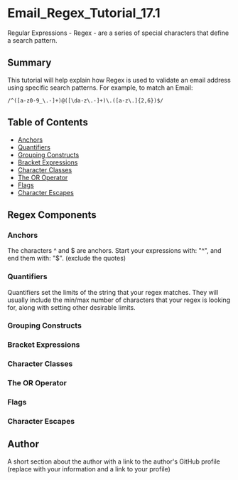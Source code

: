 # Email_Regex_Tutorial_17.1

Regular Expressions - Regex - are a series of special characters that define a search pattern.

## Summary

This tutorial will help explain how Regex is used to validate an email address using specific search patterns. For example, to match an Email: 
```
/^([a-z0-9_\.-]+)@([\da-z\.-]+)\.([a-z\.]{2,6})$/
```

## Table of Contents

- [Anchors](#anchors)
- [Quantifiers](#quantifiers)
- [Grouping Constructs](#grouping-constructs)
- [Bracket Expressions](#bracket-expressions)
- [Character Classes](#character-classes)
- [The OR Operator](#the-or-operator)
- [Flags](#flags)
- [Character Escapes](#character-escapes)

## Regex Components

### Anchors
The characters ^ and \$ are anchors. Start your expressions with: "^", and end them with: "$". (exclude the quotes) 

### Quantifiers
Quantifiers set the limits of the string that your regex matches. They will usually include the min/max number of characters that your regex is looking for, along with setting other desirable limits.

### Grouping Constructs

### Bracket Expressions

### Character Classes

### The OR Operator

### Flags

### Character Escapes

## Author

A short section about the author with a link to the author's GitHub profile (replace with your information and a link to your profile)